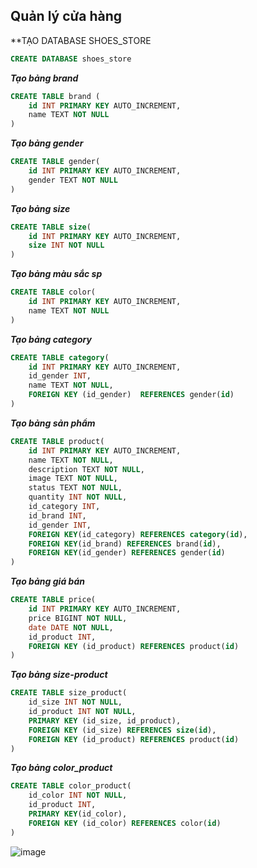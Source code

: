 ## Quản lý cửa hàng
**TẠO DATABASE SHOES_STORE

```sql
CREATE DATABASE shoes_store
```

***Tạo bảng  brand***
```sql
CREATE TABLE brand (
	id INT PRIMARY KEY AUTO_INCREMENT,
    name TEXT NOT NULL
)
```

***Tạo bảng gender***

```sql
CREATE TABLE gender(
	id INT PRIMARY KEY AUTO_INCREMENT,
    gender TEXT NOT NULL
)
```

***Tạo bảng size***

```sql
CREATE TABLE size(
	id INT PRIMARY KEY AUTO_INCREMENT,
    size INT NOT NULL
)
```
***Tạo bảng màu sắc sp***

```sql
CREATE TABLE color(
	id INT PRIMARY KEY AUTO_INCREMENT,
    name TEXT NOT NULL
)
```
***Tạo bảng category***

```sql
CREATE TABLE category(
	id INT PRIMARY KEY AUTO_INCREMENT,
    id_gender INT,
    name TEXT NOT NULL,
    FOREIGN KEY (id_gender)  REFERENCES gender(id)
)
```

***Tạo bảng sản phẩm***

```sql
CREATE TABLE product(
	id INT PRIMARY KEY AUTO_INCREMENT,
    name TEXT NOT NULL,
    description TEXT NOT NULL,
    image TEXT NOT NULL,
    status TEXT NOT NULL,
    quantity INT NOT NULL,
    id_category INT,
    id_brand INT,
    id_gender INT,
    FOREIGN KEY(id_category) REFERENCES category(id),
    FOREIGN KEY(id_brand) REFERENCES brand(id),
    FOREIGN KEY(id_gender) REFERENCES gender(id)
)
```

***Tạo bảng giá bán***
```sql
CREATE TABLE price(
	id INT PRIMARY KEY AUTO_INCREMENT,
    price BIGINT NOT NULL,
    date DATE NOT NULL,
    id_product INT,
    FOREIGN KEY (id_product) REFERENCES product(id)
)
```

***Tạo bảng size-product***

```sql
CREATE TABLE size_product(
	id_size INT NOT NULL,
  	id_product INT NOT NULL,
    PRIMARY KEY (id_size, id_product),
    FOREIGN KEY (id_size) REFERENCES size(id),
    FOREIGN KEY (id_product) REFERENCES product(id)
)
```

***Tạo bảng color_product***

```sql
CREATE TABLE color_product(
	id_color INT NOT NULL,
    id_product INT,
    PRIMARY KEY(id_color),
    FOREIGN KEY (id_color) REFERENCES color(id)
)
```


![image](https://user-images.githubusercontent.com/95128548/154494999-e7d67f3c-6eeb-4fa8-a6fa-01f5cdaf3692.png)
















